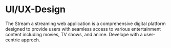 # UI/UX-Design
 The Stream a streaming web application is a comprehensive digital platform designed to provide users with seamless access to various entertainment content including movies, TV shows, and anime. Develope with a user-centric approch.
 

